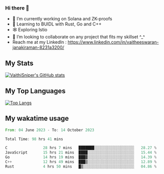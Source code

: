 ### Hi there 👋

- 🔭 I’m currently working on Solana and ZK-proofs
- 📖 Learning to BUIDL with Rust, Go and C++
- 🕸️ Exploring Istio
- 👯 I’m looking to collaborate on any project that fits my skillset ^_^
- Reach me at my LinkedIn : https://www.linkedin.com/in/vaitheeswaran-janakiraman-8231a3200/

## My Stats
[![VaithiSniper's GitHub stats](https://github-readme-stats.vercel.app/api?username=VaithiSniper&hide=stars&theme=radical)](https://github.com/anuraghazra/github-readme-stats)

## My Top Languages

[![Top Langs](https://github-readme-stats.vercel.app/api/top-langs/?username=VaithiSniper&layout=compact)](https://github.com/anuraghazra/github-readme-stats)

## My wakatime usage

<!--START_SECTION:waka-->

```rust
From: 04 June 2023 - To: 14 October 2023

Total Time: 98 hrs 41 mins

C                28 hrs 7 mins   ███████░░░░░░░░░░░░░░░░░░   28.27 %
JavaScript       15 hrs 21 mins  ████░░░░░░░░░░░░░░░░░░░░░   15.44 %
Go               14 hrs 19 mins  ███▓░░░░░░░░░░░░░░░░░░░░░   14.39 %
C++              12 hrs 49 mins  ███▒░░░░░░░░░░░░░░░░░░░░░   12.89 %
Rust             4 hrs 50 mins   █▒░░░░░░░░░░░░░░░░░░░░░░░   04.86 %
```

<!--END_SECTION:waka-->
